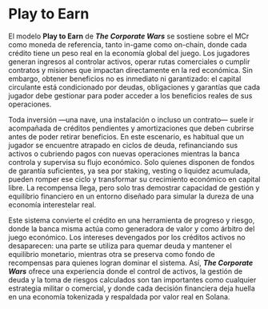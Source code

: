 # Play to Earn

El modelo **Play to Earn** de _**The Corporate Wars**_ se sostiene sobre el MCr como moneda de referencia, tanto in-game como on-chain, donde cada crédito tiene un peso real en la economía global del juego. Los jugadores generan ingresos al controlar activos, operar rutas comerciales o cumplir contratos y misiones que impactan directamente en la red económica. Sin embargo, obtener beneficios no es inmediato ni garantizado: el capital circulante está condicionado por deudas, obligaciones y garantías que cada jugador debe gestionar para poder acceder a los beneficios reales de sus operaciones.

Toda inversión —una nave, una instalación o incluso un contrato— suele ir acompañada de créditos pendientes y amortizaciones que deben cubrirse antes de poder retirar beneficios. En este escenario, es habitual que un jugador se encuentre atrapado en ciclos de deuda, refinanciando sus activos o cubriendo pagos con nuevas operaciones mientras la banca controla y supervisa su flujo económico. Solo quienes disponen de fondos de garantía suficientes, ya sea por staking, vesting o liquidez acumulada, pueden romper ese ciclo y transformar su crecimiento económico en capital libre. La recompensa llega, pero solo tras demostrar capacidad de gestión y equilibrio financiero en un entorno diseñado para simular la dureza de una economía interestelar real.

Este sistema convierte el crédito en una herramienta de progreso y riesgo, donde la banca misma actúa como generadora de valor y como árbitro del juego económico. Los intereses devengados por los créditos activos no desaparecen: una parte se utiliza para quemar deuda y mantener el equilibrio monetario, mientras otra se preserva como fondo de recompensas para quienes logran dominar el sistema. Así, _**The Corporate Wars**_ ofrece una experiencia donde el control de activos, la gestión de deuda y la toma de riesgos calculados son tan importantes como cualquier estrategia militar o comercial, y donde cada decisión financiera deja huella en una economía tokenizada y respaldada por valor real en Solana.
